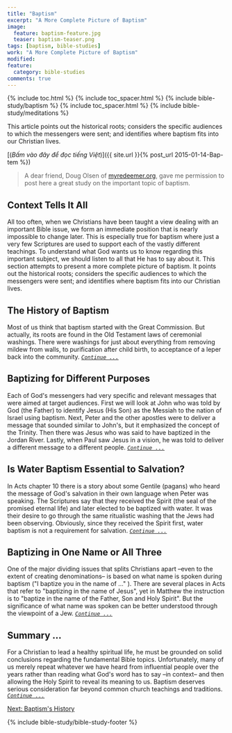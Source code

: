 ```yaml
---
title: "Baptism"
excerpt: "A More Complete Picture of Baptism"
image: 
  feature: baptism-feature.jpg
  teaser: baptism-teaser.png
tags: [baptism, bible-studies]
work: "A More Complete Picture of Baptism"
modified:
feature:
  category: bible-studies
comments: true
---
```


{% include toc.html %}
{% include toc_spacer.html %}
{% include bible-study/baptism %}
{% include toc_spacer.html %}
{% include bible-study/meditations %}

This article points out the historical roots; considers the specific audiences to which the messengers were sent; and identifies where baptism fits into our Christian lives.

[(<em>Bấm vào đây để đọc tiếng Việt</em>)]({{ site.url }}{% post_url 2015-01-14-Bap-tem %})

> A dear friend, Doug Olsen of <a href="http://myredeemer.org">myredeemer.org</a>, gave me permission to post here a great study on the important topic of baptism.

## Context Tells It All

All too often, when we Christians have been taught a view dealing with an important Bible issue, we form an immediate position that is nearly impossible to change later. This is especially true for baptism where just a very few Scriptures are used to support each of the vastly different teachings. To understand what God wants us to know regarding this important subject, we should listen to all that He has to say about it. This section attempts to present a more complete picture of baptism. It points out the historical roots; considers the specific audiences to which the messengers were sent; and identifies where baptism fits into our Christian lives.

## The History of Baptism

Most of us think that baptism started with the Great Commission. But actually, its roots are found in the Old Testament laws of ceremonial washings. There were washings for just about everything from removing mildew from walls, to purification after child birth, to acceptance of a leper back into the community. <a href="{{ site.url }}/baptism/history/"><em>`Continue ...`</em></a>

## Baptizing for Different Purposes

Each of God's messengers had very specific and relevant messages that were aimed at target audiences. First we will look at John who was told by God (the Father) to identify Jesus (His Son) as the Messiah to the nation of Israel using baptism. Next, Peter and the other apostles were to deliver a message that sounded similar to John's, but it emphasized the concept of the Trinity. Then there was Jesus who was said to have baptized in the Jordan River. Lastly, when Paul saw Jesus in a vision, he was told to deliver a different message to a different people. <a href="{{ site.url }}/baptism/purposes/"><em>`Continue ...`</em></a>

## Is Water Baptism Essential to Salvation?

In Acts chapter 10 there is a story about some Gentile (pagans) who heard the message of God's salvation in their own language when Peter was speaking. The Scriptures say that they received the Spirit (the seal of the promised eternal life) and later elected to be baptized with water. It was their desire to go through the same ritualistic washing that the Jews had been observing. Obviously, since they received the Spirit first, water baptism is not a requirement for salvation. <a href="{{ site.url }}/baptism/essential/"><em>`Continue ...`</em></a>

## Baptizing in One Name or All Three

One of the major dividing issues that splits Christians apart –even to the extent of creating denominations– is based on what name is spoken during baptism ("I baptize you in the name of ..." ). There are several places in Acts that refer to "baptizing in the name of Jesus", yet in Matthew the instruction is to "baptize in the name of the Father, Son and Holy Spirit". But the significance of what name was spoken can be better understood through the viewpoint of a Jew. <a href="{{ site.url }}/baptism/in-the-name/"><em>`Continue ...`</em></a>

## Summary ...

For a Christian to lead a healthy spiritual life, he must be grounded on solid conclusions regarding the fundamental Bible topics. Unfortunately, many of us merely repeat whatever we have heard from influential people over the years rather than reading what God's word has to say –in context– and then allowing the Holy Spirit to reveal its meaning to us. Baptism deserves serious consideration far beyond common church teachings and traditions. <a href="{{ site.url }}/baptism/summary/"><em>`Continue ...`</em></a>

<a href="{{ site.url }}/baptism/history/">Next: Baptism's History</a>

{% include bible-study/bible-study-footer %}
